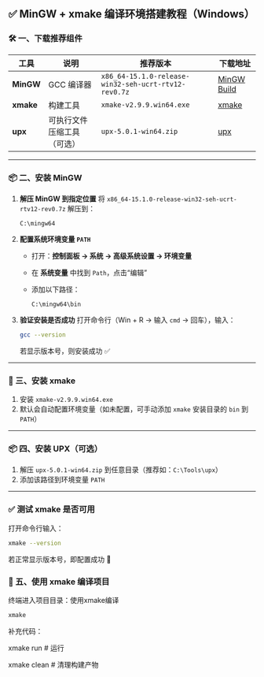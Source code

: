 <!--
title: 编译 Catime 指南：从源码构建项目
date: 2025-05-13
description: 本文详细介绍了如何从源代码编译 Catime，包括环境配置、依赖安装、构建流程与常见问题排查。
thumbnail: blogs/Images/catime.webp
tags: [Catime, 编译指南, 构建流程, 开发者文档]
-->



## ✅ MinGW + xmake 编译环境搭建教程（Windows）

### 🛠 一、下载推荐组件

| 工具      | 说明                       | 推荐版本                                             | 下载地址                                                     |
| --------- | -------------------------- | ---------------------------------------------------- | ------------------------------------------------------------ |
| **MinGW** | GCC 编译器                 | `x86_64-15.1.0-release-win32-seh-ucrt-rtv12-rev0.7z` | [MinGW Build](https://github.com/niXman/mingw-builds-binaries/latest) |
| **xmake** | 构建工具                   | `xmake-v2.9.9.win64.exe`                             | [xmake](https://github.com/xmake-io/xmake/releases/latest)   |
| **upx**   | 可执行文件压缩工具（可选） | `upx-5.0.1-win64.zip`                                | [upx](https://github.com/upx/upx/releases/latest)            |

------

### 📦 二、安装 MinGW

1. **解压 MinGW 到指定位置**
    将 `x86_64-15.1.0-release-win32-seh-ucrt-rtv12-rev0.7z` 解压到：

   ```
   C:\mingw64
   ```

2. **配置系统环境变量 `PATH`**

   - 打开：**控制面板 → 系统 → 高级系统设置 → 环境变量**

   - 在 **系统变量** 中找到 `Path`，点击“编辑”

   - 添加以下路径：

     ```
     C:\mingw64\bin
     ```

3. **验证安装是否成功**
    打开命令行（Win + R → 输入 `cmd` → 回车），输入：

   ```bash
   gcc --version
   ```

   若显示版本号，则安装成功 ✅

------

### 🔧 三、安装 xmake

1. 安装 `xmake-v2.9.9.win64.exe`
2. 默认会自动配置环境变量（如未配置，可手动添加 `xmake` 安装目录的 `bin` 到 `PATH`）

------

### 📦 四、安装 UPX（可选）

1. 解压 `upx-5.0.1-win64.zip` 到任意目录（推荐如：`C:\Tools\upx`）
2. 添加该路径到环境变量 `PATH`

------

### ✅ 测试 xmake 是否可用

打开命令行输入：

```bash
xmake --version
```

若正常显示版本号，即配置成功 🎉



### 🚀 五、使用 xmake 编译项目

终端进入项目目录：使用xmake编译

```bash
xmake
```



补充代码：

xmake run         # 运行

xmake clean  	# 清理构建产物
